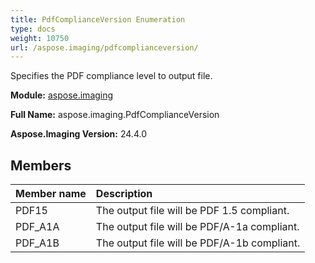 ```yaml
---
title: PdfComplianceVersion Enumeration
type: docs
weight: 10750
url: /aspose.imaging/pdfcomplianceversion/
---
```


Specifies the PDF compliance level to output file.

**Module:** [aspose.imaging](/imaging/python-net/aspose.imaging/)

**Full Name:** aspose.imaging.PdfComplianceVersion

**Aspose.Imaging Version:** 24.4.0

## **Members**
| **Member name** | **Description** |
| :- | :- |
| PDF15 | The output file will be PDF 1.5 compliant. |
| PDF_A1A | The output file will be PDF/A-1a compliant. |
| PDF_A1B | The output file will be PDF/A-1b compliant. |

